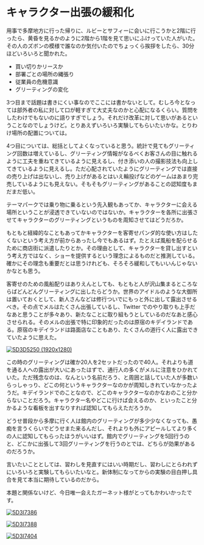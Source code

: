 ﻿# キャラクター出張の緩和化

用事で多摩地方に行った帰りに、ルビーとサフィーに会いに行こうかと2階に行ったら、黄昏を見るかのように2階から1階を見て思いにふけっていた人がいた。その人のズボンの模様で誰なのか気付いたのでちょっくら挨拶をしたら、30分ほどいろいろと聞かれた。

* 買い切りかリースか
* 部署ごとの場所の縄張り
* 従業員の危機意識
* グリーティングの変化

3つ目まで話題は書きにくい事なのでここには書かないとして。むしろ今となっては部外者の私に対して口が軽すぎて大丈夫なのかと心配になるくらい。質問をしたわけでもないのに語りすぎでしょう。それだけ改革に対して思いがあるということなのでしょうけど。とりあえずいろいろ実験してもらいたいかな。とりわけ場所の配置については。

4つ目については、総括としてよくなっていると思う。統計で見てもグリーティング回数は増えているし、グリーティング情報がなるべくお客さんの目に触れるように工夫を重ねてきているように見えるし、付き添いの人の撮影技法も向上してきているように見えるし。ただ心配されていたようにグリーティングでは直接の売り上げは出ないし、売り上げがあるとはいえ輪投げなどのゲームはあまり完売しているようにも見えない。そもそもグリーティングがあることの認知度もまだまだ低い。

テーマパークでは乗り物に乗るという先入観もあってか、キャラクターに会える場所ということが浸透できていないのではないか。キャラクターを各所に出張させてキャラクターのグリーティングというものを周知させてはどうだろか。

もともと経緯的なこともあってかキャラクターを客寄せパンダ的な使い方はしたくないという考え方が前からあったし今でもあるはず。たとえば風船を配らせるために商店街に派遣したりとか。その理由として、キャラクターを貸し出すという考え方ではなく、ショーを提供するという理念によるものだと推測している。確かにその理念も重要だとは思うけれども、そろそろ緩和してもいいんじゃないかなとも思う。

客寄せのための風船配りはありえんとしても、もともと人が沢山集まるところならばどんどんグリーティングに出したらどうか。世界のアイドルのような大御所は置いておくとして、新人さんなどは修行ついでにもっと外に出して露出させるべき。その点でメルはたくさん出張しているし、Twitter でのやり取りも上手だなあと思うことが多々あり、新たなことに取り組もうとしているのだなあと感心させられる。そのメルの出張で特に印象的だったのは原宿のキデイランドである。原宿のキデイランドは路面店なこともあり、たくさんの道行く人に露出できていたように思えた。

[![5D3D5250 (1920x1280)](https://lh3.googleusercontent.com/-jRczuuG2CFg/UUmOw-aCG8I/AAAAAAAANyE/AWD8DEB0upQ/s500/5D3D5250%2520%25281920x1280%2529.jpg)](https://picasaweb.google.com/lh/photo/3-ZmPIs3H-Fml-Gjk6BOcdMTjNZETYmyPJy0liipFm0?feat=embedwebsite)

この時のグリーティングは確か20人を2セットだったので40人。それよりも道を通る人への露出が大いにあったはずで、通行人の多くがメルに注意をひかれていた。ただ残念なのは、なんという名前だろう、と周囲と話していた人が多数いらっしゃっり、どこの何というキャラクターなのかが周知しきれていなかったようだ。キデイランドでのことなので、どこのキャラクターなのかなおのこと分からないことだろう。キャラクター名やどこに行けば会えるのか、といったこと分かるような看板を出すなりすれば認知してもらえただろうか。

どうせ普段から多摩に行く人は館内のグリーティングが多少少なくなっても、愚痴を言うくらいでどうせまた来るんだし、それよりも外にアピールしてより多くの人に認知してもらったほうがいいはず。館内でグリーティングを5回行うのと、どこかに出張して3回グリーティングを行うのとでは、どちらが効果があるのだろうか。

言いたいこととしては、習わしを見直すにはいい時期だし、習わしにとらわれずにいろいろと実験してもらいたいなと。新体制になってからの実験の目白押し具合を見て本当に期待しているのだから。

本題と関係ないけど、今日唯一会えたガーネット様がとってもかわいかったです。

[![5D3I7386](http://farm8.staticflickr.com/7289/10378417306_e80296c23b.jpg)](http://www.flickr.com/photos/ohtake_tomohiro/10378417306/)

[![5D3I7388](http://farm8.staticflickr.com/7355/10378374004_947f806b53.jpg)](http://www.flickr.com/photos/ohtake_tomohiro/10378374004/)

[![5D3I7404](http://farm4.staticflickr.com/3671/10378362034_cf4a2a1602.jpg)](http://www.flickr.com/photos/ohtake_tomohiro/10378362034/)

